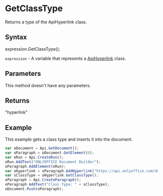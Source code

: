 # GetClassType

Returns a type of the ApiHyperlink class.

## Syntax

expression.GetClassType();

`expression` - A variable that represents a [ApiHyperlink](../ApiHyperlink.md) class.

## Parameters

This method doesn't have any parameters.

## Returns

"hyperlink"

## Example

This example gets a class type and inserts it into the document.

```javascript
var oDocument = Api.GetDocument();
var oParagraph = oDocument.GetElement(0);
var oRun = Api.CreateRun();
oRun.AddText("ONLYOFFICE Document Builder");
oParagraph.AddElement(oRun);
var oHyperlink = oParagraph.AddHyperlink("https://api.onlyoffice.com/docbuilder/basic");
var sClassType = oHyperlink.GetClassType();
oParagraph = Api.CreateParagraph();
oParagraph.AddText("Class type: " + sClassType);
oDocument.Push(oParagraph);
```
